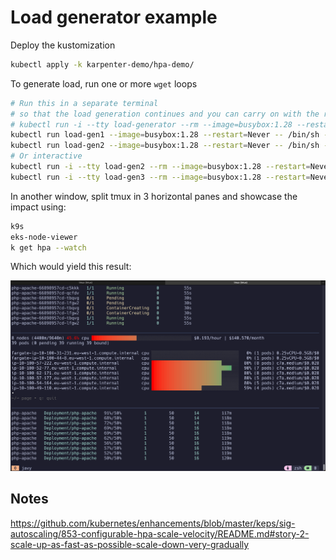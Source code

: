 # Load generator example

Deploy the kustomization

```sh
kubectl apply -k karpenter-demo/hpa-demo/
```

To generate load, run one or more `wget` loops

```sh
# Run this in a separate terminal
# so that the load generation continues and you can carry on with the rest of the steps
# kubectl run -i --tty load-generator --rm --image=busybox:1.28 --restart=Never -- /bin/sh -c "while sleep 0.01; do wget -q -O- http://php-apache; done"
kubectl run load-gen1 --image=busybox:1.28 --restart=Never -- /bin/sh -c "while true; do wget -q -O- http://php-apache > /dev/null; done"
kubectl run load-gen2 --image=busybox:1.28 --restart=Never -- /bin/sh -c "while true; do wget -q -O- http://php-apache > /dev/null; done"
# Or interactive
kubectl run -i --tty load-gen2 --rm --image=busybox:1.28 --restart=Never -- /bin/sh -c "while true; do wget -q -O- http://php-apache; done"
kubectl run -i --tty load-gen3 --rm --image=busybox:1.28 --restart=Never -- /bin/sh -c "while true; do wget -q -O- http://php-apache; done"
```

In another window, split tmux in 3 horizontal panes and showcase the impact using:

```sh
k9s
eks-node-viewer
k get hpa --watch
```

Which would yield this result:

![alt text](image.png)

## Notes

<https://github.com/kubernetes/enhancements/blob/master/keps/sig-autoscaling/853-configurable-hpa-scale-velocity/README.md#story-2-scale-up-as-fast-as-possible-scale-down-very-gradually>

